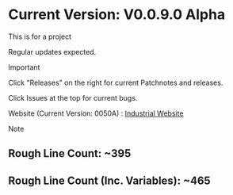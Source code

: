 # Current Version: V0.0.9.0 Alpha

This is for a project

Regular updates expected.

>[!IMPORTANT]
> Click "Releases" on the right for current Patchnotes and releases.
>
> Click Issues at the top for current bugs.
>
> Website (Current Version: 0050A) : [Industrial Website](https://basinj.github.io/IndustrialWeb/)

>[!NOTE]
>
>## Rough Line Count: ~395
>
>## Rough Line Count (Inc. Variables): ~465
